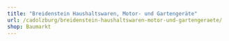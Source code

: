 ```yaml
---
title: "Breidenstein Haushaltswaren, Motor- und Gartengeräte"
url: /cadolzburg/breidenstein-haushaltswaren-motor-und-gartengeraete/
shop: Baumarkt
---
```

